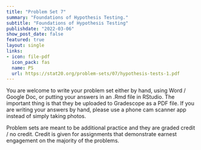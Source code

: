 ```yaml
---
title: "Problem Set 7"
summary: "Foundations of Hypothesis Testing."
subtitle: "Foundations of Hypothesis Testing"
publishdate: "2022-03-06"
show_post_date: false
featured: true
layout: single
links:
- icon: file-pdf
  icon_pack: fas
  name: PS
  url: https://stat20.org/problem-sets/07/hypothesis-tests-1.pdf
---
```


You are welcome to write your problem set either by hand, using Word / Google Doc, or putting your answers in an .Rmd file in RStudio. The important thing is that they be uploaded to Gradescope as a PDF file. If you are writing your answers by hand, please use a phone cam scanner app instead of simply taking photos.

Problem sets are meant to be additional practice and they are graded credit / no credit. Credit is given for assignments that demonstrate earnest engagement on the majority of the problems.